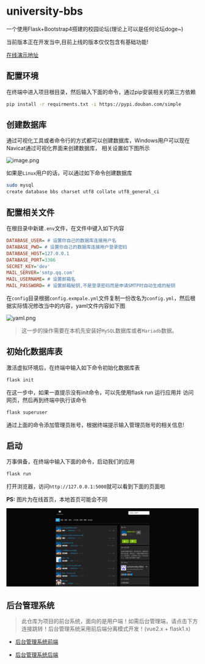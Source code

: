 # university-bbs
一个使用Flask+Bootstrap4搭建的校园论坛(理论上可以是任何论坛doge~)

当前版本正在开发当中,目前上线的版本仅仅包含有基础功能!

[在线演示地址](http://bbs.2dogz.cn)

## 配置环境
在终端中进入项目根目录，然后输入下面的命令，通过pip安装相关的第三方依赖
```bash
pip install -r requirments.txt -i https://pypi.douban.com/simple
```

## 创建数据库
通过可视化工具或者命令行的方式都可以创建数据库，Windows用户可以现在Navicat通过可视化界面来创建数据库，
相关设置如下图所示

![image.png](https://7.dusays.com/2021/04/14/2b7ee15a6628d.png)

如果是`Linux`用户的话，可以通过如下命令创建数据库
```bash
sudo mysql
create database bbs charset utf8 collate utf8_general_ci
```

## 配置相关文件
在根目录中新建`.env`文件，在文件中键入如下内容
```ini
DATABASE_USER= # 设置你自己的数据库连接用户名
DATABASE_PWD= # 设置你自己的数据库连接用户登录密码
DATABASE_HOST=127.0.0.1
DATABASE_PORT=3306
SECRET_KEY='dev'
MAIL_SERVER='smtp.qq.com'
MAIL_USERNAME= # 设置邮箱名
MAIL_PASSWORD= # 设置邮箱秘钥,不是登录密码而是申请SMTP时自动生成的秘钥
```

在`config`目录根据`config.exmpale.yml`文件复制一份改名为`config.yml`，然后根据实际情况修改当中的内容，yaml文件内容如下图

![yaml.png](https://gitee.com/weiijang/image-bed/raw/master/images/image.png)
> 这一步的操作需要在本机先安装好`MySQL`数据库或者`Mariadb`数据。

## 初始化数据库表
激活虚拟环境后，在终端中输入如下命令初始化数据库表
```bash
flask init
```
在这一步中，如果一直提示没有init命令，可以先使用flask run 运行应用并
访问网页，然后再到终端中执行该命令
```bash
flask superuser
```
通过上面的命令添加管理员账号，根据终端提示输入管理员账号的相关信息!

## 启动
万事俱备，在终端中输入下面的命令，启动我们的应用
```bash
flask run
```

打开浏览器，访问`http://127.0.0.1:5000`就可以看到下面的页面啦

**PS:** 图片为在线首页，本地首页可能会不同

![image.png](images/index.png)

## 后台管理系统

> 此仓库为项目的前台系统，面向的是用户端！如需后台管理端，请点击下方连接跳转！后台管理系统采用前后端分离模式开发！(vue2.x + flask1.x)

- [后台管理系统前端](https://github.com/weijiang1994/bbs-admin-frontend)

- [后台管理系统后端](https://github.com/weijiang1994/bbs-admin-backend)
  
  
